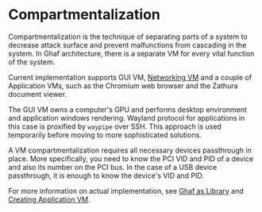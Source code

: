 <!--
    Copyright 2022-2024 TII (SSRC) and the Ghaf contributors
    SPDX-License-Identifier: CC-BY-SA-4.0
-->

# Compartmentalization

Compartmentalization is the technique of separating parts of a system to decrease attack surface and prevent malfunctions from cascading in the system. In Ghaf architecture, there is a separate VM for every vital function of the system.

Current implementation supports GUI VM, [Networking VM](../architecture/adr/netvm.md) and a couple of Application VMs, such as the Chromium web browser and the Zathura document viewer.

The GUI VM owns a computer's GPU and performs desktop environment and application windows rendering. Wayland protocol for applications in this case is proxified by `waypipe` over SSH. This approach is used temporarily before moving to more sophisticated solutions.

A VM compartmentalization requires all necessary devices passthrough in place. More specifically, you need to know the PCI VID and PID of a device and also its number on the PCI bus. In the case of a USB device passthrough, it is enough to know the device's VID and PID.

For more information on actual implementation, see [Ghaf as Library](../ref_impl/ghaf-based-project.md) and [Creating Application VM](../ref_impl/creating_appvm.md).